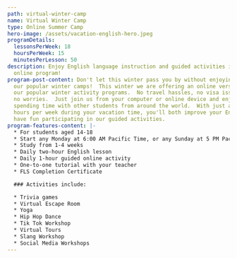 ```yaml
---
path: virtual-winter-camp
name: Virtual Winter Camp
type: Online Summer Camp
hero-image: /assets/vacation-english-hero.jpeg
programDetails:
  lessonsPerWeek: 18
  hoursPerWeek: 15
  minutesPerLesson: 50
description: Enjoy English language instruction and guided activities in a fun
  online program!
program-post-content: Don't let this winter pass you by without enjoying one of
  our popular winter camps!  This winter we are offering an online version of
  our popular winter activity programs.  No travel hassles, no visa issues, and
  no worries.  Just join us from your computer or online device and enjoy
  spending time with other students from around the world.  With just a few
  hours per week during your vacation time, you'll both improve your English and
  have fun participating in our guided activities.
program-features-content: |-
  * For students aged 14-18
  * Start any Monday at 6:00 AM Pacific Time, or any Sunday at 5 PM Pacific Time
  * Study from 1-4 weeks
  * Daily two-hour English lesson
  * Daily 1-hour guided online activity
  * One-to-one tutorial with your teacher
  * FLS Completion Certificate

  ### Activities include:

  * Trivia games
  * Virtual Escape Room
  * Yoga
  * Hip Hop Dance
  * Tik Tok Workshop
  * Virtual Tours
  * Slang Workshop
  * Social Media Workshops
---
```

